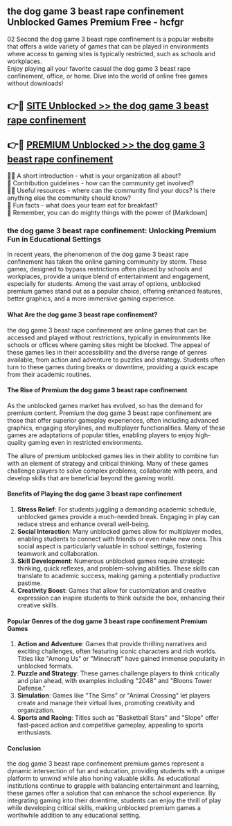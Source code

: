 ## the dog game 3 beast rape confinement Unblocked Games Premium Free - hcfgr

02 Second the dog game 3 beast rape confinement is a popular website that offers a wide variety of games that can be played in environments where access to gaming sites is typically restricted, such as schools and workplaces.  
Enjoy playing all your favorite casual the dog game 3 beast rape confinement, office, or home. Dive into the world of online free games without downloads!

## 👉🔴 [SITE Unblocked >> the dog game 3 beast rape confinement](http://freeplayer.one?title=the_dog_game_3_beast_rape_confinement&ref=13D)

## 👉🔴 [PREMIUM Unblocked >> the dog game 3 beast rape confinement](http://freeplayer.one?title=the_dog_game_3_beast_rape_confinement&ref=13D)

🙋‍♀️ A short introduction - what is your organization all about?  
🌈 Contribution guidelines - how can the community get involved?  
👩‍💻 Useful resources - where can the community find your docs? Is there anything else the community should know?  
🍿 Fun facts - what does your team eat for breakfast?  
🧙 Remember, you can do mighty things with the power of [Markdown]

### the dog game 3 beast rape confinement: Unlocking Premium Fun in Educational Settings

In recent years, the phenomenon of the dog game 3 beast rape confinement has taken the online gaming community by storm. These games, designed to bypass restrictions often placed by schools and workplaces, provide a unique blend of entertainment and engagement, especially for students. Among the vast array of options, unblocked premium games stand out as a popular choice, offering enhanced features, better graphics, and a more immersive gaming experience.

#### What Are the dog game 3 beast rape confinement?

the dog game 3 beast rape confinement are online games that can be accessed and played without restrictions, typically in environments like schools or offices where gaming sites might be blocked. The appeal of these games lies in their accessibility and the diverse range of genres available, from action and adventure to puzzles and strategy. Students often turn to these games during breaks or downtime, providing a quick escape from their academic routines.

#### The Rise of Premium the dog game 3 beast rape confinement

As the unblocked games market has evolved, so has the demand for premium content. Premium the dog game 3 beast rape confinement are those that offer superior gameplay experiences, often including advanced graphics, engaging storylines, and multiplayer functionalities. Many of these games are adaptations of popular titles, enabling players to enjoy high-quality gaming even in restricted environments.

The allure of premium unblocked games lies in their ability to combine fun with an element of strategy and critical thinking. Many of these games challenge players to solve complex problems, collaborate with peers, and develop skills that are beneficial beyond the gaming world.

#### Benefits of Playing the dog game 3 beast rape confinement

1.  **Stress Relief**: For students juggling a demanding academic schedule, unblocked games provide a much-needed break. Engaging in play can reduce stress and enhance overall well-being.
2.  **Social Interaction**: Many unblocked games allow for multiplayer modes, enabling students to connect with friends or even make new ones. This social aspect is particularly valuable in school settings, fostering teamwork and collaboration.
3.  **Skill Development**: Numerous unblocked games require strategic thinking, quick reflexes, and problem-solving abilities. These skills can translate to academic success, making gaming a potentially productive pastime.
4.  **Creativity Boost**: Games that allow for customization and creative expression can inspire students to think outside the box, enhancing their creative skills.

#### Popular Genres of the dog game 3 beast rape confinement Premium Games

1.  **Action and Adventure**: Games that provide thrilling narratives and exciting challenges, often featuring iconic characters and rich worlds. Titles like "Among Us" or "Minecraft" have gained immense popularity in unblocked formats.
2.  **Puzzle and Strategy**: These games challenge players to think critically and plan ahead, with examples including "2048" and "Bloons Tower Defense."
3.  **Simulation**: Games like "The Sims" or "Animal Crossing" let players create and manage their virtual lives, promoting creativity and organization.
4.  **Sports and Racing**: Titles such as "Basketball Stars" and "Slope" offer fast-paced action and competitive gameplay, appealing to sports enthusiasts.

#### Conclusion

the dog game 3 beast rape confinement premium games represent a dynamic intersection of fun and education, providing students with a unique platform to unwind while also honing valuable skills. As educational institutions continue to grapple with balancing entertainment and learning, these games offer a solution that can enhance the school experience. By integrating gaming into their downtime, students can enjoy the thrill of play while developing critical skills, making unblocked premium games a worthwhile addition to any educational setting.